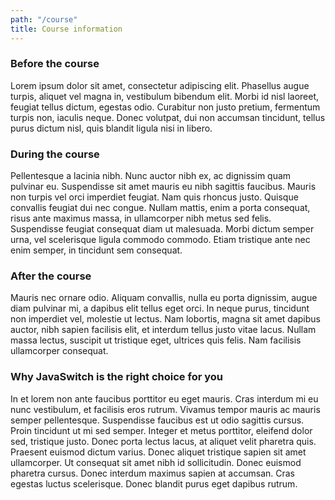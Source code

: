 ```yaml
---
path: "/course"
title: Course information
---
```


### Before the course
Lorem ipsum dolor sit amet, consectetur adipiscing elit. Phasellus augue turpis, aliquet vel magna in, vestibulum bibendum elit. Morbi id nisl laoreet, feugiat tellus dictum, egestas odio. Curabitur non justo pretium, fermentum turpis non, iaculis neque. Donec volutpat, dui non accumsan tincidunt, tellus purus dictum nisl, quis blandit ligula nisi in libero. 

### During the course
Pellentesque a lacinia nibh. Nunc auctor nibh ex, ac dignissim quam pulvinar eu. Suspendisse sit amet mauris eu nibh sagittis faucibus. Mauris non turpis vel orci imperdiet feugiat. Nam quis rhoncus justo. Quisque convallis feugiat dui nec congue. Nullam mattis, enim a porta consequat, risus ante maximus massa, in ullamcorper nibh metus sed felis. Suspendisse feugiat consequat diam ut malesuada. Morbi dictum semper urna, vel scelerisque ligula commodo commodo. Etiam tristique ante nec enim semper, in tincidunt sem consequat.


### After the course
Mauris nec ornare odio. Aliquam convallis, nulla eu porta dignissim, augue diam pulvinar mi, a dapibus elit tellus eget orci. In neque purus, tincidunt non imperdiet vel, molestie ut lectus. Nam lobortis, magna sit amet dapibus auctor, nibh sapien facilisis elit, et interdum tellus justo vitae lacus. Nullam massa lectus, suscipit ut tristique eget, ultrices quis felis. Nam facilisis ullamcorper consequat.

### Why JavaSwitch is the right choice for you
In et lorem non ante faucibus porttitor eu eget mauris. Cras interdum mi eu nunc vestibulum, et facilisis eros rutrum. Vivamus tempor mauris ac mauris semper pellentesque. Suspendisse faucibus est ut odio sagittis cursus. Proin tincidunt ut mi sed semper. Integer et metus porttitor, eleifend dolor sed, tristique justo. Donec porta lectus lacus, at aliquet velit pharetra quis. Praesent euismod dictum varius. Donec aliquet tristique sapien sit amet ullamcorper. Ut consequat sit amet nibh id sollicitudin. Donec euismod pharetra cursus. Donec interdum maximus sapien at accumsan. Cras egestas luctus scelerisque. Donec blandit purus eget dapibus rutrum.

